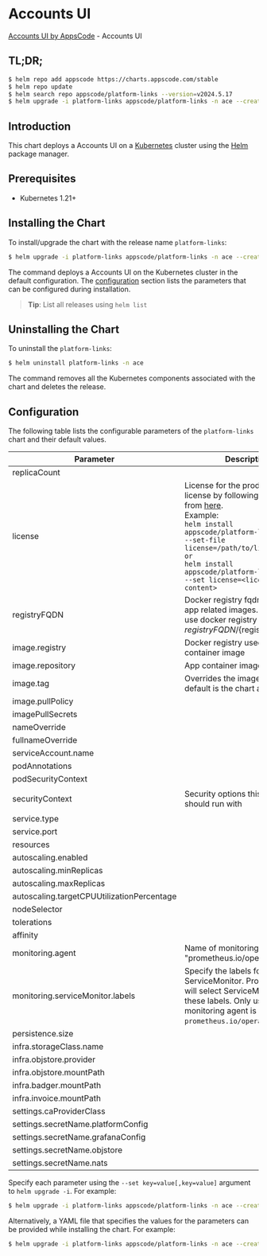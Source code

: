 # Accounts UI

[Accounts UI by AppsCode](https://github.com/bytebuilders) - Accounts UI

## TL;DR;

```bash
$ helm repo add appscode https://charts.appscode.com/stable
$ helm repo update
$ helm search repo appscode/platform-links --version=v2024.5.17
$ helm upgrade -i platform-links appscode/platform-links -n ace --create-namespace --version=v2024.5.17
```

## Introduction

This chart deploys a Accounts UI on a [Kubernetes](http://kubernetes.io) cluster using the [Helm](https://helm.sh) package manager.

## Prerequisites

- Kubernetes 1.21+

## Installing the Chart

To install/upgrade the chart with the release name `platform-links`:

```bash
$ helm upgrade -i platform-links appscode/platform-links -n ace --create-namespace --version=v2024.5.17
```

The command deploys a Accounts UI on the Kubernetes cluster in the default configuration. The [configuration](#configuration) section lists the parameters that can be configured during installation.

> **Tip**: List all releases using `helm list`

## Uninstalling the Chart

To uninstall the `platform-links`:

```bash
$ helm uninstall platform-links -n ace
```

The command removes all the Kubernetes components associated with the chart and deletes the release.

## Configuration

The following table lists the configurable parameters of the `platform-links` chart and their default values.

|                 Parameter                  |                                                                                                                                                           Description                                                                                                                                                            |                                                                                            Default                                                                                             |
|--------------------------------------------|----------------------------------------------------------------------------------------------------------------------------------------------------------------------------------------------------------------------------------------------------------------------------------------------------------------------------------|------------------------------------------------------------------------------------------------------------------------------------------------------------------------------------------------|
| replicaCount                               |                                                                                                                                                                                                                                                                                                                                  | <code>1</code>                                                                                                                                                                                 |
| license                                    | License for the product. Get a license by following the steps from [here](https://license-issuer.appscode.com/). <br> Example: <br> `helm install appscode/platform-links \` <br> `--set-file license=/path/to/license/file` <br> `or` <br> `helm install appscode/platform-links \` <br> `--set license=<license file content>` | <code>""</code>                                                                                                                                                                                |
| registryFQDN                               | Docker registry fqdn used to pull app related images. Set this to use docker registry hosted at ${registryFQDN}/${registry}/${image}                                                                                                                                                                                             | <code>ghcr.io</code>                                                                                                                                                                           |
| image.registry                             | Docker registry used to pull app container image                                                                                                                                                                                                                                                                                 | <code>appscode</code>                                                                                                                                                                          |
| image.repository                           | App container image                                                                                                                                                                                                                                                                                                              | <code>b3</code>                                                                                                                                                                                |
| image.tag                                  | Overrides the image tag whose default is the chart appVersion.                                                                                                                                                                                                                                                                   | <code>""</code>                                                                                                                                                                                |
| image.pullPolicy                           |                                                                                                                                                                                                                                                                                                                                  | <code>Always</code>                                                                                                                                                                            |
| imagePullSecrets                           |                                                                                                                                                                                                                                                                                                                                  | <code>[]</code>                                                                                                                                                                                |
| nameOverride                               |                                                                                                                                                                                                                                                                                                                                  | <code>""</code>                                                                                                                                                                                |
| fullnameOverride                           |                                                                                                                                                                                                                                                                                                                                  | <code>""</code>                                                                                                                                                                                |
| serviceAccount.name                        |                                                                                                                                                                                                                                                                                                                                  | <code>""</code>                                                                                                                                                                                |
| podAnnotations                             |                                                                                                                                                                                                                                                                                                                                  | <code>{}</code>                                                                                                                                                                                |
| podSecurityContext                         |                                                                                                                                                                                                                                                                                                                                  | <code>{}</code>                                                                                                                                                                                |
| securityContext                            | Security options this container should run with                                                                                                                                                                                                                                                                                  | <code>{"allowPrivilegeEscalation":false,"capabilities":{"drop":["ALL"]},"readOnlyRootFilesystem":true,"runAsNonRoot":true,"runAsUser":65534,"seccompProfile":{"type":"RuntimeDefault"}}</code> |
| service.type                               |                                                                                                                                                                                                                                                                                                                                  | <code>ClusterIP</code>                                                                                                                                                                         |
| service.port                               |                                                                                                                                                                                                                                                                                                                                  | <code>80</code>                                                                                                                                                                                |
| resources                                  |                                                                                                                                                                                                                                                                                                                                  | <code>{}</code>                                                                                                                                                                                |
| autoscaling.enabled                        |                                                                                                                                                                                                                                                                                                                                  | <code>false</code>                                                                                                                                                                             |
| autoscaling.minReplicas                    |                                                                                                                                                                                                                                                                                                                                  | <code>1</code>                                                                                                                                                                                 |
| autoscaling.maxReplicas                    |                                                                                                                                                                                                                                                                                                                                  | <code>100</code>                                                                                                                                                                               |
| autoscaling.targetCPUUtilizationPercentage |                                                                                                                                                                                                                                                                                                                                  | <code>80</code>                                                                                                                                                                                |
| nodeSelector                               |                                                                                                                                                                                                                                                                                                                                  | <code>{}</code>                                                                                                                                                                                |
| tolerations                                |                                                                                                                                                                                                                                                                                                                                  | <code>[]</code>                                                                                                                                                                                |
| affinity                                   |                                                                                                                                                                                                                                                                                                                                  | <code>{}</code>                                                                                                                                                                                |
| monitoring.agent                           | Name of monitoring agent (eg "prometheus.io/operator")                                                                                                                                                                                                                                                                           | <code>""</code>                                                                                                                                                                                |
| monitoring.serviceMonitor.labels           | Specify the labels for ServiceMonitor. Prometheus crd will select ServiceMonitor using these labels. Only usable when monitoring agent is `prometheus.io/operator`.                                                                                                                                                              | <code>{}</code>                                                                                                                                                                                |
| persistence.size                           |                                                                                                                                                                                                                                                                                                                                  | <code>10Gi</code>                                                                                                                                                                              |
| infra.storageClass.name                    |                                                                                                                                                                                                                                                                                                                                  | <code>"standard"</code>                                                                                                                                                                        |
| infra.objstore.provider                    |                                                                                                                                                                                                                                                                                                                                  | <code>""</code>                                                                                                                                                                                |
| infra.objstore.mountPath                   |                                                                                                                                                                                                                                                                                                                                  | <code>""</code>                                                                                                                                                                                |
| infra.badger.mountPath                     |                                                                                                                                                                                                                                                                                                                                  | <code>/badger</code>                                                                                                                                                                           |
| infra.invoice.mountPath                    |                                                                                                                                                                                                                                                                                                                                  | <code>/billing</code>                                                                                                                                                                          |
| settings.caProviderClass                   |                                                                                                                                                                                                                                                                                                                                  | <code>""</code>                                                                                                                                                                                |
| settings.secretName.platformConfig         |                                                                                                                                                                                                                                                                                                                                  | <code>""</code>                                                                                                                                                                                |
| settings.secretName.grafanaConfig          |                                                                                                                                                                                                                                                                                                                                  | <code>""</code>                                                                                                                                                                                |
| settings.secretName.objstore               |                                                                                                                                                                                                                                                                                                                                  | <code>""</code>                                                                                                                                                                                |
| settings.secretName.nats                   |                                                                                                                                                                                                                                                                                                                                  | <code>""</code>                                                                                                                                                                                |


Specify each parameter using the `--set key=value[,key=value]` argument to `helm upgrade -i`. For example:

```bash
$ helm upgrade -i platform-links appscode/platform-links -n ace --create-namespace --version=v2024.5.17 --set replicaCount=1
```

Alternatively, a YAML file that specifies the values for the parameters can be provided while
installing the chart. For example:

```bash
$ helm upgrade -i platform-links appscode/platform-links -n ace --create-namespace --version=v2024.5.17 --values values.yaml
```
